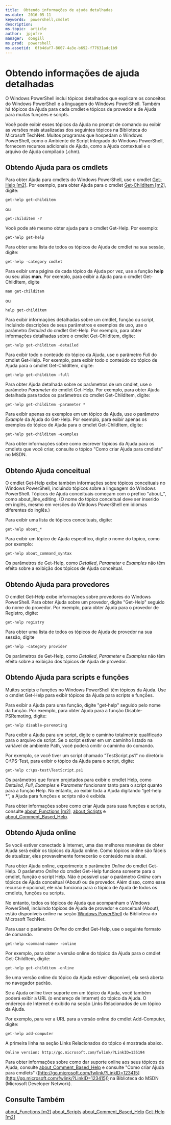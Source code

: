 ```yaml
---
title:  Obtendo informações de ajuda detalhadas
ms.date:  2016-05-11
keywords:  powershell,cmdlet
description:  
ms.topic:  article
author:  jpjofre
manager:  dongill
ms.prod:  powershell
ms.assetid:  6fb4daf7-8607-4a3e-b692-f77631adc1b9
---
```


# Obtendo informações de ajuda detalhadas
O Windows PowerShell inclui tópicos detalhados que explicam os conceitos do Windows PowerShell e a linguagem do Windows PowerShell. Também há tópicos da Ajuda para cada cmdlet e tópicos de provedor e de Ajuda para muitas funções e scripts.

Você pode exibir esses tópicos da Ajuda no prompt de comando ou exibir as versões mais atualizadas dos seguintes tópicos na Biblioteca do Microsoft TechNet. Muitos programas que hospedam o Windows PowerShell, como o Ambiente de Script Integrado do Windows PowerShell, fornecem recursos adicionais de Ajuda, como a Ajuda contextual e o arquivo de Ajuda compilado (.chm).

## Obtendo Ajuda para os cmdlets
Para obter Ajuda para cmdlets do Windows PowerShell, use o cmdlet [Get-Help [m2]](https://technet.microsoft.com/en-us/library/2d7fe1b4-0025-4580-a911-d81922dd6cd2). Por exemplo, para obter Ajuda para o cmdlet [Get-ChildItem [m2]](https://technet.microsoft.com/en-us/library/4b270d63-c995-45b8-b5b4-3f8887efbfcc), digite:

```
get-help get-childitem
```

ou

```
get-childitem -?
```

Você pode até mesmo obter ajuda para o cmdlet Get-Help. Por exemplo:

```
get-help get-help
```

Para obter uma lista de todos os tópicos de Ajuda de cmdlet na sua sessão, digite:

```
get-help -category cmdlet
```

Para exibir uma página de cada tópico da Ajuda por vez, use a função **help** ou seu alias **man**. Por exemplo, para exibir a Ajuda para o cmdlet Get-ChildItem, digite

```
man get-childitem
```

ou

```
help get-childitem
```

Para exibir informações detalhadas sobre um cmdlet, função ou script, incluindo descrições de seus parâmetros e exemplos de uso, use o parâmetro *Detailed* do cmdlet Get-Help. Por exemplo, para obter informações detalhadas sobre o cmdlet Get-ChildItem, digite:

```
get-help get-childitem -detailed
```

Para exibir todo o conteúdo do tópico da Ajuda, use o parâmetro *Full* do cmdlet Get-Help. Por exemplo, para exibir todo o conteúdo do tópico de Ajuda para o cmdlet Get-ChildItem, digite:

```
get-help get-childitem -full
```

Para obter Ajuda detalhada sobre os parâmetros de um cmdlet, use o parâmetro *Parameter* do cmdlet Get-Help. Por exemplo, para obter Ajuda detalhada para todos os parâmetros do cmdlet Get-ChildItem, digite:

```
get-help get-childitem -parameter *
```

Para exibir apenas os exemplos em um tópico da Ajuda, use o parâmetro *Example* da Ajuda do Get-Help. Por exemplo, para exibir apenas os exemplos do tópico de Ajuda para o cmdlet Get-ChildItem, digite:

```
get-help get-childitem -examples
```

Para obter informações sobre como escrever tópicos da Ajuda para os cmdlets que você criar, consulte o tópico "Como criar Ajuda para cmdlets" no MSDN.

## Obtendo Ajuda conceitual
O cmdlet Get-Help exibe também informações sobre tópicos conceituais no Windows PowerShell, incluindo tópicos sobre a linguagem do Windows PowerShell. Tópicos de Ajuda conceituais começam com o prefixo "about_", como about_line_editing. (O nome do tópico conceitual deve ser inserido em inglês, mesmo em versões do Windows PowerShell em idiomas diferentes do inglês.)

Para exibir uma lista de tópicos conceituais, digite:

```
get-help about_*
```

Para exibir um tópico de Ajuda específico, digite o nome do tópico, como por exemplo:

```
get-help about_command_syntax
```

Os parâmetros de Get-Help, como *Detailed*, *Parameter* e *Examples* não têm efeito sobre a exibição dos tópicos de Ajuda conceitual.

## Obtendo Ajuda para provedores
O cmdlet Get-Help exibe informações sobre provedores do Windows PowerShell. Para obter Ajuda sobre um provedor, digite "Get-Help" seguido do nome do provedor. Por exemplo, para obter Ajuda para o provedor de Registro, digite:

```
get-help registry
```

Para obter uma lista de todos os tópicos de Ajuda de provedor na sua sessão, digite

```
get-help -category provider
```

Os parâmetros de Get-Help, como *Detailed*, *Parameter* e *Examples* não têm efeito sobre a exibição dos tópicos de Ajuda de provedor.

## Obtendo Ajuda para scripts e funções
Muitos scripts e funções no Windows PowerShell têm tópicos da Ajuda. Use o cmdlet Get-Help para exibir tópicos da Ajuda para scripts e funções.

Para exibir a Ajuda para uma função, digite "get-help" seguido pelo nome da função. Por exemplo, para obter Ajuda para a função Disable-PSRemoting, digite:

```
get-help disable-psremoting
```

Para exibir a Ajuda para um script, digite o caminho totalmente qualificado para o arquivo de script. Se o script estiver em um caminho listado na variável de ambiente Path, você poderá omitir o caminho do comando.

Por exemplo, se você tiver um script chamado "TestScript.ps1" no diretório C:\\PS\-Test, para exibir o tópico da Ajuda para o script, digite:

```
get-help c:\ps-test\TestScript.ps1
```

Os parâmetros que foram projetados para exibir o cmdlet Help, como *Detailed*, *Full*, *Examples* e *Parameter* funcionam tanto para o script quanto para a função Help. No entanto, ao exibir toda a Ajuda digitando “get-help *”, a Ajuda para funções e scripts não é exibida.

Para obter informações sobre como criar Ajuda para suas funções e scripts, consulte [about_Functions [m2]](https://technet.microsoft.com/en-us/library/61d40692-5300-4de9-a9b5-bae31815e105), [about_Scripts](https://technet.microsoft.com/en-us/library/7dc08334-dcfe-450b-b949-0554855623af) e [about_Comment_Based_Help](https://technet.microsoft.com/en-us/library/99a81ccc-21a0-49ec-a1b3-9efe2b4c0bbf).

## Obtendo Ajuda online
Se você estiver conectado à Internet, uma das melhores maneiras de obter Ajuda será exibir os tópicos da Ajuda online. Como tópicos online são fáceis de atualizar, eles provavelmente fornecerão o conteúdo mais atual.

Para obter Ajuda online, experimente o parâmetro *Online* do cmdlet Get-Help. O parâmetro *Online* do cmdlet Get-Help funciona somente para o cmdlet, função e script Help. Não é possível usar o parâmetro *Online* com tópicos de Ajuda conceitual (About) ou de provedor. Além disso, como esse recurso é opcional, ele não funciona para o tópico de Ajuda de todos os cmdlets, funções ou scripts.

No entanto, todos os tópicos de Ajuda que acompanham o Windows PowerShell, incluindo tópicos de Ajuda de provedor e conceitual (About), estão disponíveis online na seção [Windows PowerShell](http://go.microsoft.com/fwlink/?LinkID=107116) da Biblioteca do Microsoft TechNet.

Para usar o parâmetro *Online* do cmdlet Get-Help, use o seguinte formato de comando.

```
get-help <command-name> -online
```

Por exemplo, para obter a versão online do tópico da Ajuda para o cmdlet Get-ChildItem, digite:

```
get-help get-childitem -online
```

Se uma versão online do tópico da Ajuda estiver disponível, ela será aberta no navegador padrão.

Se a Ajuda online tiver suporte em um tópico da Ajuda, você também poderá exibir a URL (o endereço de Internet) do tópico da Ajuda. O endereço de Internet é exibido na seção Links Relacionados de um tópico da Ajuda.

Por exemplo, para ver a URL para a versão online do cmdlet Add-Computer, digite:

```
get-help add-computer
```

A primeira linha na seção Links Relacionados do tópico é mostrada abaixo.

```
Online version: http://go.microsoft.com/fwlink/?LinkID=135194
```

Para obter informações sobre como dar suporte online aos seus tópicos de Ajuda, consulte [about_Comment_Based_Help](https://technet.microsoft.com/en-us/library/99a81ccc-21a0-49ec-a1b3-9efe2b4c0bbf) e consulte "Como criar Ajuda para cmdlets" ([http://go.microsoft.com/fwlink/?LinkID=123415](http://go.microsoft.com/fwlink/?LinkID=123415)) na Biblioteca do MSDN (Microsoft Developer Network).

## Consulte Também
[about_Functions [m2]](https://technet.microsoft.com/en-us/library/61d40692-5300-4de9-a9b5-bae31815e105)
[about_Scripts](https://technet.microsoft.com/en-us/library/7dc08334-dcfe-450b-b949-0554855623af)
[about_Comment_Based_Help](https://technet.microsoft.com/en-us/library/99a81ccc-21a0-49ec-a1b3-9efe2b4c0bbf)
[Get-Help [m2]](https://technet.microsoft.com/en-us/library/2d7fe1b4-0025-4580-a911-d81922dd6cd2)



<!--HONumber=May16_HO2-->


